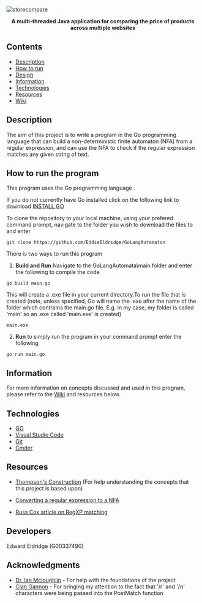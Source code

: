 ![storecompare](https://user-images.githubusercontent.com/22448079/38895768-d87f1a4c-4288-11e8-99ab-416e24d32da8.png)

<p align="center">
  <b>A multi-threaded Java application for comparing the price of products across multiple websites</b><br>
</p>

## Contents
* [Description](#description)
* [How to run](#how-to-run-the-program)
* [Design](#design)
* [Information](#information)
* [Technologies](#technologies)
* [Resources](#resources)
* [Wiki](https://github.com/EddieEldridge/GoLangAutomaton/wiki)

## Description
The aim of this project is to write a program in the Go programming language that can
build a non-deterministic finite automaton (NFA) from a regular expression,
and can use the NFA to check if the regular expression matches any given
string of text.

## How to run the program
This program uses the Go programming language .

If you do not currently have Go installed click on the following link to download [INSTALL GO](https://golang.org/dl/)

To clone the repository to your local machine, using your prefered command prompt, navigate to the folder you wish to download the files to and enter
```
git clone https://github.com/EddieEldridge/GoLangAutomaton
```
There is two ways to run this program
1. **Build and Run**
 Navigate to the GoLangAutomata\main folder and enter the following to compile the code 
```
go build main.go
```
This will create a .exe file in your current directory.To run the file that is created (note, unless specified, Go will name the .exe after the name of the folder which contrains the main.go file. E.g. in my case, my folder is called 'main' so an .exe called 'main.exe' is created)
```
main.exe
```
2. **Run** to simply run the program in your command prompt enter the following 
```
go run main.go
```  

## Information
For more information on concepts discussed and used in this program, please refer to the [Wiki](https://github.com/EddieEldridge/GoLangAutomaton/wiki) and resources below.

## Technologies
- [GO](https://golang.org/dl/)
- [Visual Studio Code](https://code.visualstudio.com/)
- [Git](https://git-scm.com/)
- [Cmder](http://cmder.net/)

## Resources
- [Thompson's Construction](https://en.wikipedia.org/wiki/Thompson%27s_construction) (For help understanding the concepts that this project is based upon)

- [Converting a regular expression to a NFA](http://www.cs.may.ie/staff/jpower/Courses/Previous/parsing/node5.html)

- [Russ Cox article on RegXP matching](https://swtch.com/~rsc/regexp/regexp1.html)


## Developers
Edward Eldridge (G00337490)

## Acknowledgments
- [Dr. Ian Mcloughlin](https://github.com/ianmcloughlin) - For help with the foundations of the project
- [Cian Gannon](https://github.com/cian2009) - For bringing my attention to the fact that '/r' and '/n' characters were being passed into the PostMatch function
